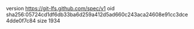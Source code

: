 version https://git-lfs.github.com/spec/v1
oid sha256:05724cd1df6db33ba6d259a412d5ad660c243aca24608e91cc3dce4dde0f7c84
size 1934
